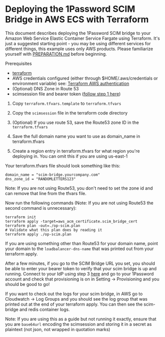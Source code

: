 # Deploying the 1Password SCIM Bridge in AWS ECS with Terraform

This document describes deploying the 1Password SCIM bridge to your Amazon Web Service Elastic Container Service Fargate using Terraform. It's just a suggested starting point - you may be using different services for different things, this example uses only AWS products. Please familiarize yourself with [PREPARATION.md](/PREPARATION.md) before beginning.

Prerequisites
- [terraform](https://learn.hashicorp.com/tutorials/terraform/install-cli)
- AWS credentials configured (either through $HOME/.aws/credentials or environment variable)
  see: [Terraform AWS authentication](https://registry.terraform.io/providers/hashicorp/aws/latest/docs#authentication)
- (Optional) DNS Zone in Route 53
- scimsession file and bearer token ([follow step 1 here](https://support.1password.com/scim/))

1. Copy `terraform.tfvars.template` to `terraform.tfvars`

2. Copy the `scimsession` file in the terraform code directory

3. (Optional) If you use route 53, save the Route53 zone ID in the `terraform.tfvars`

4. Save the full domain name you want to use as domain_name in terraform.tfvars

5. Create a region entry in terraform.tfvars for what region you're deploying in. You can omit this if you are using us-east-1

Your terraform.tfvars file should look something like this:
```
domain_name = "scim-bridge.yourcompany.com"
dns_zone_id = "RANDOMLETTERS123"
```
Note: If you are not using Route53, you don't need to set the zone id and can remove that line from the tfvars file.

Now run the following commands (Note: If you are not using Route53 the second command is unnecessary):
```
terraform init
terraform apply -target=aws_acm_certificate.scim_bridge_cert
terraform plan -out=./op-scim.plan
# Validate what this plan does by reading it
terraform apply ./op-scim.plan
```
If you are using something other than Route53 for your domain name, point your domain to the `loadbalancer-dns-name` that was printed out from your terraform apply.

After a few minutes, if you go to the SCIM Bridge URL you set, you should be able to enter your bearer token to verify that your scim bridge is up and running. Connect to your IdP using step 3 [here](https://support.1password.com/scim/) and go to your 1Password account and check that provisioning is on in Setting -> Provisioning and you should be good to go!

If you want to check out the logs for your scim bridge, in AWS go to Cloudwatch -> Log Groups and you should see the log group that was printed out at the end of your terraform apply. You can then see the scim-bridge and redis container logs. 

Note: If you are using this as a guide but not running it exactly, ensure that you are `base64url` encoding the scimsession and storing it in a secret as plaintext (not json, not wrapped in quotation marks)
